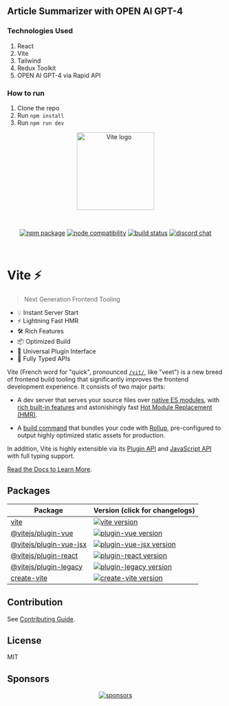 ## Article Summarizer with OPEN AI GPT-4

### Technologies Used

1. React
2. Vite
3. Tailwind
4. Redux Toolkit
5. OPEN AI GPT-4 via Rapid API

### How to run

1. Clone the repo
2. Run `npm install`
3. Run `npm run dev`

<p align="center">
  <a href="https://vitejs.dev" target="_blank" rel="noopener noreferrer">
    <img width="180" src="https://vitejs.dev/logo.svg" alt="Vite logo">
  </a>
</p>
<br/>
<p align="center">
  <a href="https://npmjs.com/package/vite"><img src="https://img.shields.io/npm/v/vite.svg" alt="npm package"></a>
  <a href="https://nodejs.org/en/about/releases/"><img src="https://img.shields.io/node/v/vite.svg" alt="node compatibility"></a>
  <a href="https://github.com/vitejs/vite/actions/workflows/ci.yml"><img src="https://github.com/vitejs/vite/actions/workflows/ci.yml/badge.svg?branch=main" alt="build status"></a>
  <a href="https://chat.vitejs.dev"><img src="https://img.shields.io/badge/chat-discord-blue?style=flat&logo=discord" alt="discord chat"></a>
</p>
<br/>

# Vite ⚡

> Next Generation Frontend Tooling

- 💡 Instant Server Start
- ⚡️ Lightning Fast HMR
- 🛠️ Rich Features
- 📦 Optimized Build
- 🔩 Universal Plugin Interface
- 🔑 Fully Typed APIs

Vite (French word for "quick", pronounced [`/vit/`](https://cdn.jsdelivr.net/gh/vitejs/vite@main/docs/public/vite.mp3), like "veet") is a new breed of frontend build tooling that significantly improves the frontend development experience. It consists of two major parts:

- A dev server that serves your source files over [native ES modules](https://developer.mozilla.org/en-US/docs/Web/JavaScript/Guide/Modules), with [rich built-in features](https://vitejs.dev/guide/features.html) and astonishingly fast [Hot Module Replacement (HMR)](https://vitejs.dev/guide/features.html#hot-module-replacement).

- A [build command](https://vitejs.dev/guide/build.html) that bundles your code with [Rollup](https://rollupjs.org), pre-configured to output highly optimized static assets for production.

In addition, Vite is highly extensible via its [Plugin API](https://vitejs.dev/guide/api-plugin.html) and [JavaScript API](https://vitejs.dev/guide/api-javascript.html) with full typing support.

[Read the Docs to Learn More](https://vitejs.dev).

## Packages

| Package                                           | Version (click for changelogs)                                                                                                       |
| ------------------------------------------------- | :----------------------------------------------------------------------------------------------------------------------------------- |
| [vite](packages/vite)                             | [![vite version](https://img.shields.io/npm/v/vite.svg?label=%20)](packages/vite/CHANGELOG.md)                                       |
| [@vitejs/plugin-vue](packages/plugin-vue)         | [![plugin-vue version](https://img.shields.io/npm/v/@vitejs/plugin-vue.svg?label=%20)](packages/plugin-vue/CHANGELOG.md)             |
| [@vitejs/plugin-vue-jsx](packages/plugin-vue-jsx) | [![plugin-vue-jsx version](https://img.shields.io/npm/v/@vitejs/plugin-vue-jsx.svg?label=%20)](packages/plugin-vue-jsx/CHANGELOG.md) |
| [@vitejs/plugin-react](packages/plugin-react)     | [![plugin-react version](https://img.shields.io/npm/v/@vitejs/plugin-react.svg?label=%20)](packages/plugin-react/CHANGELOG.md)       |
| [@vitejs/plugin-legacy](packages/plugin-legacy)   | [![plugin-legacy version](https://img.shields.io/npm/v/@vitejs/plugin-legacy.svg?label=%20)](packages/plugin-legacy/CHANGELOG.md)    |
| [create-vite](packages/create-vite)               | [![create-vite version](https://img.shields.io/npm/v/create-vite.svg?label=%20)](packages/create-vite/CHANGELOG.md)                  |

## Contribution

See [Contributing Guide](https://github.com/vitejs/vite/blob/main/CONTRIBUTING.md).

## License

MIT

## Sponsors

<p align="center">
  <a target="_blank" href="https://github.com/sponsors/yyx990803">
    <img alt="sponsors" src="https://sponsors.vuejs.org/vite.svg">
  </a>
</p>
